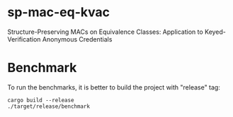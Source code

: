 # sp-mac-eq-kvac
Structure-Preserving MACs on Equivalence Classes: Application to Keyed-Verification Anonymous Credentials


# Benchmark
To run the benchmarks, it is better to build the project with "release" tag:  

```shell
cargo build --release
./target/release/benchmark
```